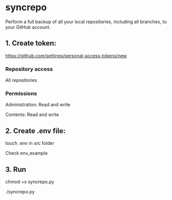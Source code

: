 # syncrepo
Perform a full backup of all your local repositories, including all branches, to your GitHub account.
## 1. Create token:
https://github.com/settings/personal-access-tokens/new


### Repository access
All repositories
### Permissions
Administration: Read and write

Contents: Read and write

## 2. Create .env file:
touch .env in src folder

Check env_example

## 3. Run
chmod +x syncrepo.py

./syncrepo.py
